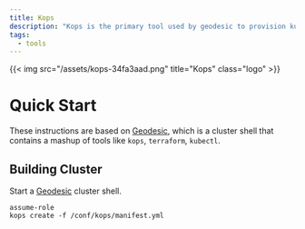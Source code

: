 ```yaml
---
title: Kops
description: "Kops is the primary tool used by geodesic to provision kubernetes clusters"
tags:
  - tools
---
```


{{< img src="/assets/kops-34fa3aad.png" title="Kops" class="logo" >}}

# Quick Start

These instructions are based on [Geodesic](/geodesic), which is a cluster shell that contains a mashup of tools like `kops`, `terraform`, `kubectl`.

## Building Cluster

Start a [Geodesic](/geodesic) cluster shell.

```
assume-role
kops create -f /conf/kops/manifest.yml
```
